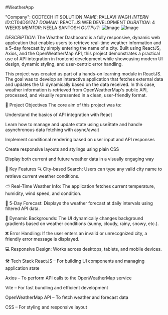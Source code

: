 #WeatherApp

"Company": CODTECH IT SOLUTION
*NAME*: PALLAVI WAGH
*INTERN ID*:CT04DG1747
*DOMAIN*: REACT.JS WEB DEVELOPMENT
*DURATION*: 4 WEEKS
*MENTOR*: NEELA SANTOSH
*OUTPUT*: ![Image](https://github.com/user-attachments/assets/2db1422b-1e0c-4d5f-b165-98ae7ff3a9a5)
![Image](https://github.com/user-attachments/assets/ffd8e89a-c879-4335-bc4e-86394a6dd495)

*DESCRIPTION*: The Weather Dashboard is a fully responsive, dynamic web application that enables users to retrieve real-time weather information and a 5-day forecast by simply entering the name of a city. Built using ReactJS, Axios, and the OpenWeatherMap API, this project demonstrates a practical use of API integration in frontend development while showcasing modern UI design, dynamic styling, and user-centric error handling.

This project was created as part of a hands-on learning module in ReactJS. The goal was to develop an interactive application that fetches external data and updates the UI dynamically based on the data received. In this case, weather information is retrieved from OpenWeatherMap's public API, processed, and visually represented in a clean, user-friendly format.

🚀 Project Objectives
The core aim of this project was to:

Understand the basics of API integration with React

Learn how to manage and update state using useState and handle asynchronous data fetching with async/await

Implement conditional rendering based on user input and API responses

Create responsive layouts and stylings using plain CSS

Display both current and future weather data in a visually engaging way

🔧 Key Features
🔍 City-based Search: Users can type any valid city name to retrieve current weather conditions.

⛅ Real-Time Weather Info: The application fetches current temperature, humidity, wind speed, and condition.

📅 5-Day Forecast: Displays the weather forecast at daily intervals using filtered API data.

🎨 Dynamic Backgrounds: The UI dynamically changes background gradients based on weather conditions (sunny, cloudy, rainy, snowy, etc.).

❌ Error Handling: If the user enters an invalid or unrecognized city, a friendly error message is displayed.

💻 Responsive Design: Works across desktops, tablets, and mobile devices.

🛠️ Tech Stack
ReactJS – For building UI components and managing application state

Axios – To perform API calls to the OpenWeatherMap service

Vite – For fast bundling and efficient development

OpenWeatherMap API – To fetch weather and forecast data

CSS – For styling and responsive layout
